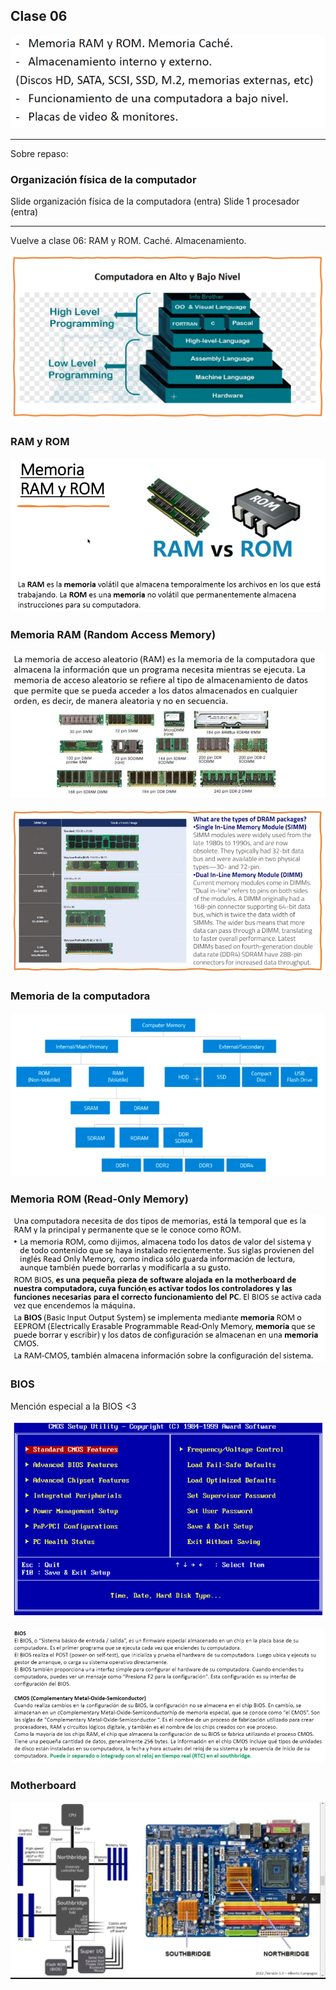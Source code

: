 ## Clase 06

![](./214-assets/ppt-18-tics.png)

---
Sobre repaso:

### Organización física de la computador

Slide organización física de la computadora (entra)
Slide 1 procesador (entra)

---
Vuelve a clase 06: RAM y ROM. Caché. Almacenamiento.

![](./214-assets/ppt-19-tics.png)

### RAM y ROM

![](./214-assets/ppt-20-tics.png)

### Memoria RAM (Random Access Memory)

![](./214-assets/ppt-21-tics.png)

![](./214-assets/ppt-22-tics.png)

### Memoria de la computadora

![](./214-assets/ppt-23-tics.png)

### Memoria ROM (Read-Only Memory)

![](./214-assets/ppt-24-tics.png)

### BIOS

Mención especial a la BIOS <3

![](./214-assets/ppt-25-tics.png)

![](./214-assets/ppt-26-tics.png)

### Motherboard

![](./214-assets/ppt-27-tics.png)

